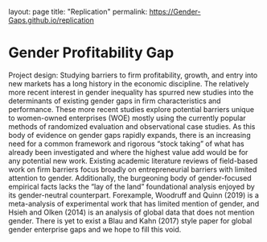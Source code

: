 layout: page
title: "Replication"
permalink: https://Gender-Gaps.github.io/replication

<!DOCTYPE html>
<html>
<body>
<h1>Gender Profitability Gap</h1>
<p>
Project design: Studying barriers to firm profitability, growth, and entry into new markets has a long history in the economic discipline. The relatively more recent interest in gender inequality has spurred new studies into the determinants of existing gender gaps in firm characteristics and performance. These more recent studies explore potential barriers unique to women-owned enterprises (WOE) mostly using the currently popular methods of randomized evaluation and observational case studies. As this body of evidence on gender gaps rapidly expands, there is an increasing need for a common framework and rigorous “stock taking” of what has already been investigated and where the highest value add would be for any potential new work. Existing academic literature reviews of field-based work on firm barriers focus broadly on entrepreneurial barriers with limited attention to gender. Additionally, the burgeoning body of gender-focused empirical facts lacks the “lay of the land” foundational analysis enjoyed by its gender-neutral counterpart. Forexample, Woodruff and Quinn (2019) is a meta-analysis of experimental work that has limited mention of gender, and Hsieh and Olken (2014) is an analysis of global data that does not mention gender. There is yet to exist a Blau and Kahn (2017) style paper for global gender enterprise gaps and we hope to fill this void.
</p> 
</body>
</html>
